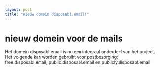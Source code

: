 ```yaml
---
layout: post
title: "nieuw domein disposabl.email!"
---
```


# nieuw domein voor de mails
Het domein disposabl.email is nu een integraal onderdeel van het project.
Het volgende kan worden gebruikt voor postbezorging: free.disposabl.email, public.disposabl.email en publicly.disposabl.email
